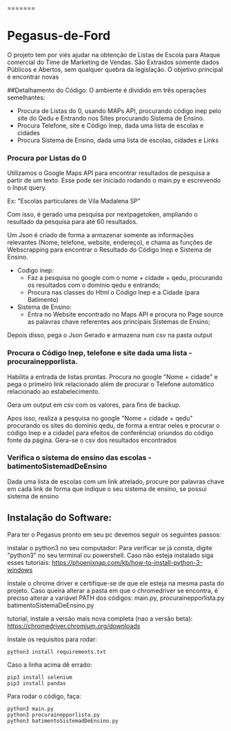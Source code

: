 =======
# Pegasus-de-Ford
O projeto tem por viés ajudar na obtenção de Listas de Escola para Ataque comercial do Time de Marketing de Vendas.
São Extraidos somente dados Públicos e Abertos, sem qualquer quebra da legislação. O objetivo principal é encontrar novas

##Detalhamento do Código:
O ambiente é dividido em três operações semelhantes:
- Procura de Listas do 0, usando MAPs API, procurando código inep pelo site do Qedu
  e Entrando nos Sites procurando Sistema de Ensino.
- Procura Telefone, site e Código Inep, dada uma lista de escolas e cidades
- Procura Sistema de Ensino, dada uma lista de escolas, cidades e Links
### Procura por Listas do 0
Utilizamos o Google Maps API para encontrar resultados de pesquisa a partir de um texto.
Esse pode ser iniciado rodando o main.py e escrevendo o Input query.

Ex: "Escolas particulares de Vila Madalena SP"

Com isso, é gerado uma pesquisa por nextpagetoken, ampliando o resultado da pesquisa para até 60 resultados.

Um Json é criado de forma a armazenar somente as informações relevantes (Nome, telefone, website, endereço), e chama as funções
de Webscrapping para encontrar o Resultado do Código Inep e Sistema de Ensino.
- Codigo inep:
    - Faz a pesquisa no google com o nome + cidade + qedu, procurando os resultados com o domínio qedu e entrando;
    - Procura nas classes do Html o Código Inep e a Cidade (para Batimento)
- Sistema de Ensino:
    - Entra no Website encontrado no Maps API e procura no Page source as palavras chave referentes aos principais Sistemas de Ensino;

Depois disso, pega o Json Gerado e armazena num csv na pasta output

### Procura o Código Inep, telefone e site dada uma lista - procurainepporlista.

Habilita a entrada de listas prontas. Procura no google "Nome + cidade" e pega o primeiro link relacionado
além de procurar o Telefone automático relacionado ao estabelecimento.

Gera um output em csv com os valores, para fins de backup.

Apos isso, realiza a pesquisa no google "Nome + cidade + qedu" procurando os sites do domínio qedu, de forma a entrar neles e procurar o código
Inep e a cidade( para efeitos de conferência) oriundos do código fonte da página. Gera-se o csv dos resultados encontrados

### Verifica o sistema de ensino das escolas - batimentoSistemadDeEnsino
Dada uma lista de escolas com um link atrelado, procure por palavras chave em cada link de forma que indique o seu sistema
de ensino, se possui sistema de ensino 
## Instalação do Software:
Para ter o Pegasus pronto em seu pc devemos seguir os seguintes passos:

instalar o python3 no seu computador:
Para verificar se já consta, digite "python3" no seu terminal ou powershell. Caso não esteja instalado siga esses tutoriais:
https://phoenixnap.com/kb/how-to-install-python-3-windows

Instale o chrome driver e certifique-se de que ele esteja na mesma pasta do projeto. Caso queira alterar a pasta em que o
chromedriver se encontra, é preciso alterar a variável PATH dos códigos: main.py, procurainepporlista.py batimentoSistemaDeEnsino.py

tutorial, instale a versão mais nova completa (nao a versão beta):
https://chromedriver.chromium.org/downloads

Instale os requisitos para rodar:
```
python3 install requirements.txt 
```

Caso a linha acima dê errado:
```
pip3 install selenium 
pip3 install pandas
```

Para rodar o código, faça:
```
python3 main.py
python3 procurainepporlista.py
python3 batimentoSistemadDeEnsino.py
```

